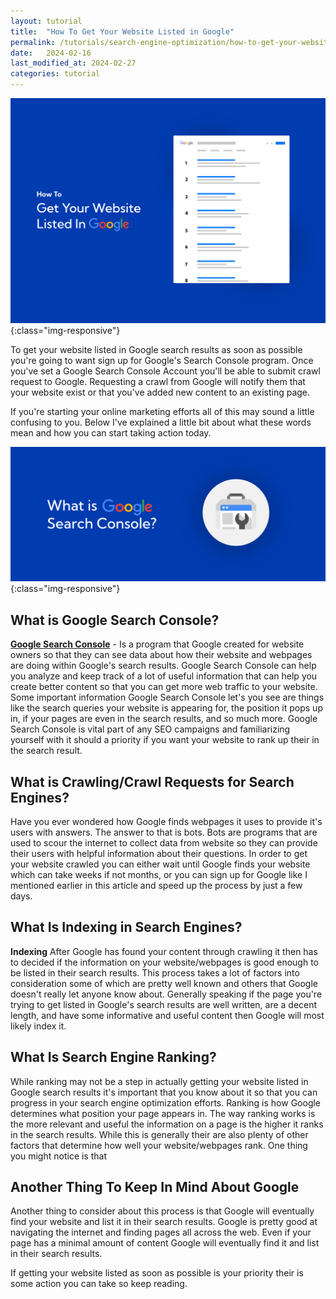 ```yaml
---
layout: tutorial
title:  "How To Get Your Website Listed in Google"
permalink: /tutorials/search-engine-optimization/how-to-get-your-website-listed-in-google/
date:   2024-02-16
last_modified_at: 2024-02-27
categories: tutorial
---
```

![Responsive Website Design](\assets\img\how-to-get-your-website-listed-in-google.png){:class="img-responsive"}

To get your website listed in Google search results as soon as possible you're going to want sign up for Google's Search Console program. Once you've set a Google Search Console Account you'll be able to submit crawl request to Google. Requesting a crawl from Google will notify them that your website exist or that you've added new content to an existing page.

If you're starting your online marketing efforts all of this may sound a little confusing to you. Below I've explained a little bit about what these words mean and how you can start taking action today.

![Responsive Website Design](\assets\img\what-is-google-search-console.png){:class="img-responsive"}
## What is Google Search Console?
<a href="https://search.google.com/search-console/" target="_blank">**Google Search Console**</a> - Is a program that Google created for website owners so that they can see data about how their website and webpages are doing within Google's search results. Google Search Console can help you analyze and keep track of a lot of useful information that can help you create better content so that you can get more web traffic to your website. Some important information Google Search Console let's you see are things like the search queries your website is appearing for, the position it pops up in, if your pages are even in the search results, and so much more. Google Search Console is vital part of any SEO campaigns and familiarizing yourself with it should a priority if you want your website to rank up their in the search result.

## What is Crawling/Crawl Requests for Search Engines?
Have you ever wondered how Google finds webpages it uses to provide it's users with answers. The answer to that is bots. Bots are programs that are used to scour the internet to collect data from website so they can provide their users with helpful information about their questions. In order to get your website crawled you can either wait until Google finds your website which can take weeks if not months, or you can sign up for Google like I mentioned earlier in this article and speed up the process by just a few days.

## What Is Indexing in Search Engines?
**Indexing** After Google has found your content through crawling it then has to decided if the information on your website/webpages is good enough to be listed in their search results. This process takes a lot of factors into consideration some of which are pretty well known and others that Google doesn't really let anyone know about. Generally speaking if the page you're trying to get listed in Google's search results are well written, are a decent length, and have some informative and useful content then Google will most likely index it.

## What Is Search Engine Ranking?
While ranking may not be a step in actually getting your website listed in Google search results it's important that you know about it so that you can progress in your search engine optimization efforts. Ranking is how Google determines what position your page appears in. The way ranking works is the more relevant and useful the information on a page is the higher it ranks in the search results. While this is generally their are also plenty of other factors that determine how well your website/webpages rank. One thing you might notice is that  

## Another Thing To Keep In Mind About Google
Another thing to consider about this process is that Google will eventually find your website and list it in their search results. Google is pretty good at navigating the internet and finding pages all across the web. Even if your page has a minimal amount of content Google will eventually find it and list in their search results.

If getting your website listed as soon as possible is your priority their is some action you can take so keep reading.
